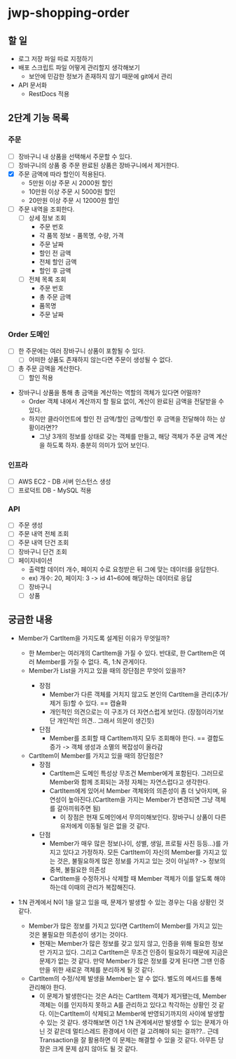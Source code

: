 # jwp-shopping-order

## 할 일
- 로그 저장 파일 따로 지정하기
- 배포 스크립트 파일 어떻게 관리할지 생각해보기
  - 보안에 민감한 정보가 존재하지 않기 때문에 git에서 관리
- API 문서화
  - RestDocs 적용

## 2단계 기능 목록

### 주문
- [ ] 장바구니 내 상품을 선택해서 주문할 수 있다.
- [ ] 장바구니의 상품 중 주문 완료된 상품은 장바구니에서 제거한다.
- [x] 주문 금액에 따라 할인이 적용된다.
  - 5만원 이상 주문 시 2000원 할인
  - 10만원 이상 주문 시 5000원 할인
  - 20만원 이상 주문 시 12000원 할인
- [ ] 주문 내역을 조회한다.
  - [ ] 상세 정보 조회
    - 주문 번호
    - 각 품목 정보 - 품목명, 수량, 가격
    - 주문 날짜
    - 할인 전 금액
    - 전체 할인 금액
    - 할인 후 금액
  - [ ] 전체 목록 조회
    - 주문 번호
    - 총 주문 금액
    - 품목명
    - 주문 날짜

### Order 도메인
- [ ] 한 주문에는 여러 장바구니 상품이 포함될 수 있다.
  - [ ] 어떠한 상품도 존재하지 않는다면 주문이 생성될 수 없다.
- [ ] 총 주문 금액을 계산한다.
  - [ ] 할인 적용

- 장바구니 상품을 통해 총 금액을 계산하는 역할의 객체가 있다면 어떨까?
  - Order 객체 내에서 계산까지 할 필요 없이, 계산이 완료된 금액을 전달받을 수 있다.
  - 하지만 클라이언트에 할인 전 금액/할인 금액/할인 후 금액을 전달해야 하는 상황이라면??
    - 그냥 3개의 정보를 상태로 갖는 객체를 만들고, 해당 객체가 주문 금액 계산을 하도록 하자. 충분히 의미가 있어 보인다.

### 인프라
- [ ] AWS EC2 - DB 서버 인스턴스 생성
- [ ] 프로덕트 DB - MySQL 적용

### API
- [ ] 주문 생성
- [ ] 주문 내역 전체 조회
- [ ] 주문 내역 단건 조회
- [ ] 장바구니 단건 조회
- [ ] 페이지네이션
  - 출력할 데이터 개수, 페이지 수로 요청받은 뒤 그에 맞는 데이터를 응답한다.
  - ex) 개수: 20, 페이지: 3 -> id 41~60에 해당하는 데이터로 응답
  - [ ] 장바구니
  - [ ] 상품

## 궁금한 내용
- Member가 CartItem을 가지도록 설계된 이유가 무엇일까?
  - 한 Member는 여러개의 CartItem을 가질 수 있다. 반대로, 한 CartItem은 여러 Member를 가질 수 없다. 즉, 1:N 관게이다.
  - Member가 List<CartItem>을 가지고 있을 때의 장단점은 무엇이 있을까?
    - 장점
      - Member가 다른 객체를 거치지 않고도 본인의 CartItem을 관리(추가/제거 등)할 수 있다. == 캡슐화
      - 개인적인 의견으로는 이 구조가 더 자연스럽게 보인다. (장점이라기보단 개인적인 의견.. 그래서 의문이 생긴듯)
    - 단점
      - Member를 조회할 때 CartItem까지 모두 조회해야 한다. == 결합도 증가 -> 객체 생성과 소멸의 복잡성이 올라감
  - CartItem이 Member를 가지고 있을 때의 장단점은?
    - 장점
      - CartItem은 도메인 특성상 무조건 Member에게 포함된다. 그러므로 Member와 함께 조회되는 과정 자체는 자연스럽다고 생각한다.
      - CartItem에게 있어서 Member 객체와의 의존성이 좀 더 낮아지며, 유연성이 높아진다.(CartItem을 가지는 Member가 변경되면 그냥 객체를 갈아끼워주면 됨)
        - 이 장점은 현재 도메인에서 무의미해보인다. 장바구니 상품이 다른 유저에게 이동될 일은 없을 것 같다.
    - 단점
      - Member가 매우 많은 정보(나이, 성별, 생일, 프로필 사진 등등...)를 가지고 있다고 가정하자. 모든 CartItem이 자신의 Member를 가지고 있는 것은, 불필요하게 많은 정보를 가지고 있는 것이 아닐까? -> 정보의 중복, 불필요한 의존성
      - CartItem을 수정하거나 삭제할 때 Member 객체가 이를 알도록 해야 하는데 이때의 관리가 복잡해진다.
  
- 1:N 관계에서 N이 1을 알고 있을 때, 문제가 발생할 수 있는 경우는 다음 상황인 것 같다.
  - Member가 많은 정보를 가지고 있다면 CartItem이 Member를 가지고 있는 것은 불필요한 의존성이 생기는 것이다.
    - 현재는 Member가 많은 정보를 갖고 있지 않고, 인증을 위해 필요한 정보만 가지고 있다. 그리고 CartItem은 무조건 인증이 필요하기 때문에 지금은 문제가 없는 것 같다. 만약 Member가 많은 정보를 갖게 된다면 그땐 인증만을 위한 새로운 객체를 분리하게 될 것 같다.
  - CartItem의 수정/삭제 발생을 Member는 알 수 없다. 별도의 메서드를 통해 관리해야 한다.
    - 이 문제가 발생한다는 것은 A라는 CartItem 객체가 제거됐는데, Member 객체는 이를 인지하지 못하고 A를 관리하고 있다고 착각하는 상황인 것 같다. 이는CartItem이 삭제되고 Member에 반영되기까지의 사이에 발생할 수 있는 것 같다. 생각해보면 이건 1:N 관계에서만 발생할 수 있는 문제가 아닌 것 같은데 멀티스레드 환경에서 이런 걸 고려해야 되는 걸까??.. 근데 Transaction을 잘 활용하면 이 문제는 해결할 수 있을 것 같다. 아무튼 당장은 크게 문제 삼지 않아도 될 것 같다.
